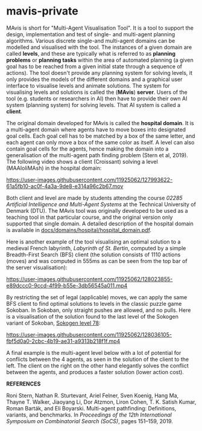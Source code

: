 # mavis-private

MAvis is short for "Multi-Agent Visualisation Tool". It is a tool to support the design, implementation and test of single- and multi-agent planning algorithms. Various discrete single-and multi-agent domains can be modelled and visualised with the tool. The instances of a given domain are called **levels**, and these are typically what is referred to as **planning problems** or **planning tasks** within the area of automated planning (a given goal has to be reached from a given initial state through a sequence of actions). The tool doesn't provide any planning system for solving levels, it only provides the models of the different domains and a graphical user interface to visualise levels and animate solutions. The system for visualising levels and solutions is called the (**MAvis**) **server**. Users of the tool (e.g. students or researchers in AI) then have to provide their own AI system (planning system) for solving levels. That AI system is called a **client**. 

The original domain developed for MAvis is called the **hospital domain**. It is a multi-agent domain where agents have to move boxes into designated goal cells. Each goal cell has to be matched by a box of the same letter, and each agent can only move a box of the same color as itself. A level can also contain goal cells for the agents, hence making the domain into a generalisation of the multi-agent path finding problem (Stern et al, 2019). The following video shows a client (Croissant) solving a level (MAAIoliMAsh) in the hospital domain: 

https://user-images.githubusercontent.com/11925062/127993622-61a5fb10-ac0f-4a3a-9de8-e314a96c2b67.mov

Both client and level are made by students attending the course _02285 Artificial Intelligence and Multi-Agent Systems_ at the Technical University of Denmark (DTU). The MAvis tool was originally developed to be used as a teaching tool in that particular course, and the original version only supported that single domain. A detailed description of the hospital domain is available in [docs/domains/hospital/hospital_domain.pdf](docs/domains/hospital/hospital_domain.pdf).

Here is another example of the tool visualising an optimal solution to a medieval French labyrinth, _Labyrinth of St. Bertin_, computed by a simple Breadth-First Search (BFS) client (the solution consists of 1110 actions (moves) and was computed in 555ms as can be seen from the top bar of the server visualisation):

https://user-images.githubusercontent.com/11925062/128023855-e89dccc0-9ccd-4f99-b55e-3db56545a011.mp4

By restricting the set of legal (applicable) moves, we can apply the same BFS client to find optimal solutions to levels in the classic puzzle game Sokoban. In Sokoban, only straight pushes are allowed, and no pulls. Here is a visualisation of the solution found to the last level of the Sokogen variant of Sokoban, [Sokogen level 78](https://www.sokobanonline.com/play/web-archive/jacques-duthen/sokogen-990602-levels/87496_sokogen-990602-levels-78):



https://user-images.githubusercontent.com/11925062/128036105-fbf5d0a0-2cbc-4b19-ae31-a9313b218f1f.mp4



A final example is the multi-agent level below with a lot of potential for conflicts between the 4 agents, as seen in the solution of the client to the left. The client on the right on the other hand elegantly solves the conflict between the agents, and produces a faster solution (lower action cost). 




**REFERENCES**

Roni Stern, Nathan R. Sturtevant, Ariel Felner, Sven Koenig, Hang Ma, Thayne T. Walker, Jiaoyang Li, Dor Atzmon, Liron Cohen, T. K. Satish Kumar, Roman Barták, and Eli Boyarski. Multi-agent pathfinding: Definitions, variants, and benchmarks. In _Proceedings of the 12th International Symposium on Combinatorial Search (SoCS)_,
pages 151–159, 2019.
